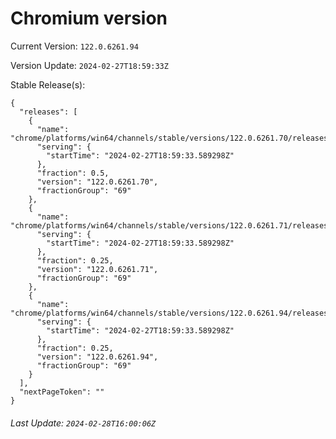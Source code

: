 # Chromium version

Current Version: `122.0.6261.94`

Version Update: `2024-02-27T18:59:33Z`

Stable Release(s):
```
{
  "releases": [
    {
      "name": "chrome/platforms/win64/channels/stable/versions/122.0.6261.70/releases/1709060373",
      "serving": {
        "startTime": "2024-02-27T18:59:33.589298Z"
      },
      "fraction": 0.5,
      "version": "122.0.6261.70",
      "fractionGroup": "69"
    },
    {
      "name": "chrome/platforms/win64/channels/stable/versions/122.0.6261.71/releases/1709060373",
      "serving": {
        "startTime": "2024-02-27T18:59:33.589298Z"
      },
      "fraction": 0.25,
      "version": "122.0.6261.71",
      "fractionGroup": "69"
    },
    {
      "name": "chrome/platforms/win64/channels/stable/versions/122.0.6261.94/releases/1709060373",
      "serving": {
        "startTime": "2024-02-27T18:59:33.589298Z"
      },
      "fraction": 0.25,
      "version": "122.0.6261.94",
      "fractionGroup": "69"
    }
  ],
  "nextPageToken": ""
}
```

###### Last Update: `2024-02-28T16:00:06Z`
        